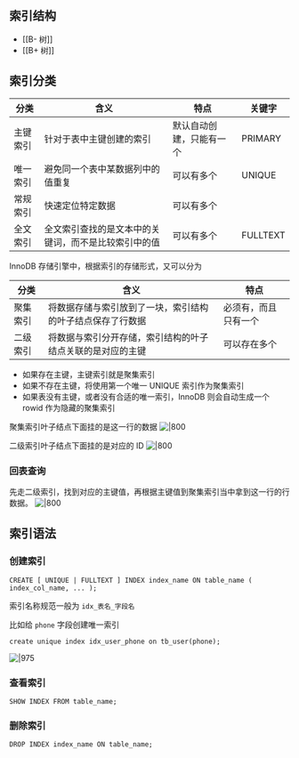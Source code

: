 ## 索引结构
- [[B- 树]]
- [[B+ 树]]

## 索引分类

| 分类   | 含义                         | 特点           | 关键字      |
| ---- | -------------------------- | ------------ | -------- |
| 主键索引 | 针对于表中主键创建的索引               | 默认自动创建，只能有一个 | PRIMARY  |
| 唯一索引 | 避免同一个表中某数据列中的值重复           | 可以有多个        | UNIQUE   |
| 常规索引 | 快速定位特定数据                   | 可以有多个        |          |
| 全文索引 | 全文索引查找的是文本中的关键词，而不是比较索引中的值 | 可以有多个        | FULLTEXT |

InnoDB 存储引擎中，根据索引的存储形式，又可以分为

| 分类   | 含义                            | 特点         |
| ---- | ----------------------------- | ---------- |
| 聚集索引 | 将数据存储与索引放到了一块，索引结构的叶子结点保存了行数据 | 必须有，而且只有一个 |
| 二级索引 | 将数据与索引分开存储，索引结构的叶子结点关联的是对应的主键 | 可以存在多个     |
- 如果存在主键，主键索引就是聚集索引
- 如果不存在主键，将使用第一个唯一 UNIQUE 索引作为聚集索引
- 如果表没有主键，或者没有合适的唯一索引，InnoDB 则会自动生成一个 rowid 作为隐藏的聚集索引

聚集索引叶子结点下面挂的是这一行的数据
![|800](https://typora-birdy.oss-cn-guangzhou.aliyuncs.com/20250227232556898.png)

二级索引叶子结点下面挂的是对应的 ID
![|800](https://typora-birdy.oss-cn-guangzhou.aliyuncs.com/20250227232730017.png)

### 回表查询
先走二级索引，找到对应的主键值，再根据主键值到聚集索引当中拿到这一行的行数据。
![|800](https://typora-birdy.oss-cn-guangzhou.aliyuncs.com/20250227232913053.png)

## 索引语法
### 创建索引
```mysql
CREATE [ UNIQUE | FULLTEXT ] INDEX index_name ON table_name ( index_col_name, ... );
```

索引名称规范一般为 `idx_表名_字段名`

比如给 `phone` 字段创建唯一索引
```mysql
create unique index idx_user_phone on tb_user(phone);
```

![|975](https://typora-birdy.oss-cn-guangzhou.aliyuncs.com/20250301214215384.png)

### 查看索引
```mysql
SHOW INDEX FROM table_name;
```

### 删除索引
```mysql
DROP INDEX index_name ON table_name;
```


